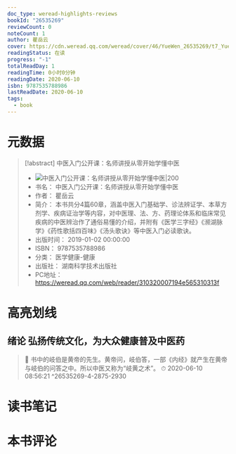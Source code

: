 ```yaml
---
doc_type: weread-highlights-reviews
bookId: "26535269"
reviewCount: 0
noteCount: 1
author: 瞿岳云
cover: https://cdn.weread.qq.com/weread/cover/46/YueWen_26535269/t7_YueWen_26535269.jpg
readingStatus: 在读
progress: "-1"
totalReadDay: 1
readingTime: 0小时0分钟
readingDate: 2020-06-10
isbn: 9787535788986
lastReadDate: 2020-06-10
tags:
  - book
---
```

# 元数据
> [!abstract] 中医入门公开课：名师讲授从零开始学懂中医
> - ![ 中医入门公开课：名师讲授从零开始学懂中医|200](https://cdn.weread.qq.com/weread/cover/46/YueWen_26535269/t7_YueWen_26535269.jpg)
> - 书名： 中医入门公开课：名师讲授从零开始学懂中医
> - 作者： 瞿岳云
> - 简介： 本书共分4篇60章，涵盖中医入门基础学、诊法辨证学、本草方剂学、疾病证治学等内容，对中医理、法、方、药理论体系和临床常见疾病的中医辨治作了通俗易懂的介绍，并附有《医学三字经》《濒湖脉学》《药性歌括四百味》《汤头歌诀》等中医入门必读歌诀。
> - 出版时间： 2019-01-02 00:00:00
> - ISBN： 9787535788986
> - 分类： 医学健康-健康
> - 出版社： 湖南科学技术出版社
> - PC地址：https://weread.qq.com/web/reader/310320007194e565310313f

# 高亮划线

## 绪论 弘扬传统文化，为大众健康普及中医药

> 📌 书中的岐伯是黄帝的先生。黄帝问，岐伯答，一部《内经》就产生在黄帝与岐伯的问答之中。所以中医又称为“岐黄之术”。 
> ⏱ 2020-06-10 08:56:21 ^26535269-4-2875-2930

# 读书笔记

# 本书评论

